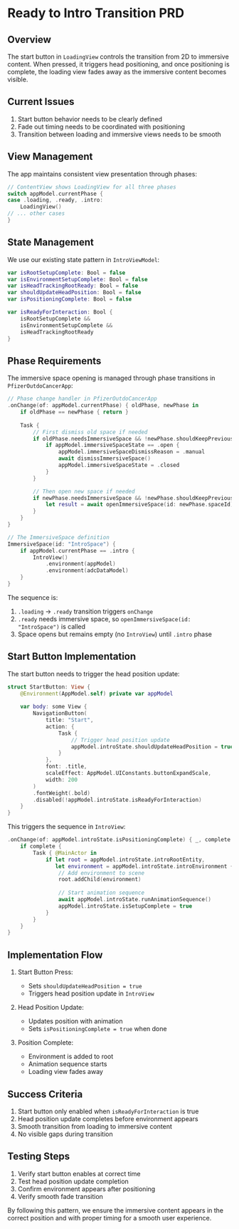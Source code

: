 # Ready to Intro Transition PRD

## Overview
The start button in `LoadingView` controls the transition from 2D to immersive content. When pressed, it triggers head positioning, and once positioning is complete, the loading view fades away as the immersive content becomes visible.

## Current Issues
1. Start button behavior needs to be clearly defined
2. Fade out timing needs to be coordinated with positioning
3. Transition between loading and immersive views needs to be smooth

## View Management
The app maintains consistent view presentation through phases:
```swift
// ContentView shows LoadingView for all three phases
switch appModel.currentPhase {
case .loading, .ready, .intro:
    LoadingView()
// ... other cases
}
```

## State Management
We use our existing state pattern in `IntroViewModel`:
```swift
var isRootSetupComplete: Bool = false
var isEnvironmentSetupComplete: Bool = false
var isHeadTrackingRootReady: Bool = false
var shouldUpdateHeadPosition: Bool = false
var isPositioningComplete: Bool = false

var isReadyForInteraction: Bool {
    isRootSetupComplete && 
    isEnvironmentSetupComplete && 
    isHeadTrackingRootReady
}
```

## Phase Requirements
The immersive space opening is managed through phase transitions in `PfizerOutdoCancerApp`:

```swift
// Phase change handler in PfizerOutdoCancerApp
.onChange(of: appModel.currentPhase) { oldPhase, newPhase in
    if oldPhase == newPhase { return }
    
    Task {
        // First dismiss old space if needed
        if oldPhase.needsImmersiveSpace && !newPhase.shouldKeepPreviousSpace {
            if appModel.immersiveSpaceState == .open {
                appModel.immersiveSpaceDismissReason = .manual
                await dismissImmersiveSpace()
                appModel.immersiveSpaceState = .closed
            }
        }

        // Then open new space if needed
        if newPhase.needsImmersiveSpace && !newPhase.shouldKeepPreviousSpace {
            let result = await openImmersiveSpace(id: newPhase.spaceId)
        }
    }
}

// The ImmersiveSpace definition
ImmersiveSpace(id: "IntroSpace") {
    if appModel.currentPhase == .intro {
        IntroView()
            .environment(appModel)
            .environment(adcDataModel)
    }
}
```

The sequence is:
1. `.loading` -> `.ready` transition triggers `onChange`
2. `.ready` needs immersive space, so `openImmersiveSpace(id: "IntroSpace")` is called
3. Space opens but remains empty (no `IntroView`) until `.intro` phase

## Start Button Implementation
The start button needs to trigger the head position update:

```swift
struct StartButton: View {
    @Environment(AppModel.self) private var appModel
    
    var body: some View {
        NavigationButton(
            title: "Start",
            action: {
                Task {
                    // Trigger head position update
                    appModel.introState.shouldUpdateHeadPosition = true
                }
            },
            font: .title,
            scaleEffect: AppModel.UIConstants.buttonExpandScale,
            width: 200
        )
        .fontWeight(.bold)
        .disabled(!appModel.introState.isReadyForInteraction)
    }
}
```

This triggers the sequence in `IntroView`:
```swift
.onChange(of: appModel.introState.isPositioningComplete) { _, complete in
    if complete {
        Task { @MainActor in
            if let root = appModel.introState.introRootEntity,
               let environment = appModel.introState.introEnvironment {
                // Add environment to scene
                root.addChild(environment)
                
                // Start animation sequence
                await appModel.introState.runAnimationSequence()
                appModel.introState.isSetupComplete = true
            }
        }
    }
}
```

## Implementation Flow
1. Start Button Press:
   - Sets `shouldUpdateHeadPosition = true`
   - Triggers head position update in `IntroView`

2. Head Position Update:
   - Updates position with animation
   - Sets `isPositioningComplete = true` when done

3. Position Complete:
   - Environment is added to root
   - Animation sequence starts
   - Loading view fades away

## Success Criteria
1. Start button only enabled when `isReadyForInteraction` is true
2. Head position update completes before environment appears
3. Smooth transition from loading to immersive content
4. No visible gaps during transition

## Testing Steps
1. Verify start button enables at correct time
2. Test head position update completion
3. Confirm environment appears after positioning
4. Verify smooth fade transition

By following this pattern, we ensure the immersive content appears in the correct position and with proper timing for a smooth user experience. 